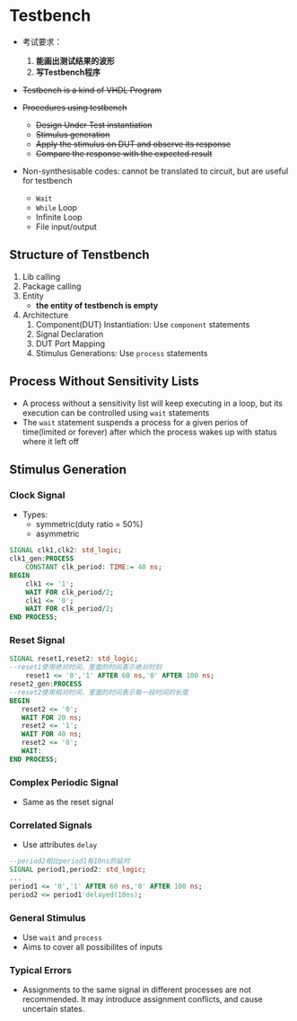 # Testbench

- 考试要求：
  1. **能画出测试结果的波形**
  2. **写Testbench程序**

- ~~Testbench is a kind of VHDL Program~~
- ~~Procedures using testbench~~
  - ~~Design Under Test instantiation~~
  - ~~Stimulus generation~~
  - ~~Apply the stimulus on DUT and observe its response~~
  - ~~Compare the response with the expected result~~

- Non-synthesisable codes: cannot be translated to circuit, but are useful for testbench
  - `Wait`
  - `While` Loop
  - Infinite Loop
  - File input/output

## Structure of Tenstbench
1. Lib calling
2. Package calling
3. Entity
   - **the entity of testbench is empty**
4. Architecture
   1. Component(DUT) Instantiation: Use `component` statements
   2. Signal Declaration
   3. DUT Port Mapping
   4. Stimulus Generations: Use `process` statements

## Process Without Sensitivity Lists
- A process without a sensitivity list will keep executing in a loop, but its execution can be controlled using `wait` statements
- The `wait` statement suspends a process for a given perios of time(limited or forever) after which the process wakes up with status where it left off

## Stimulus Generation
### Clock Signal
- Types:
  - symmetric(duty ratio = 50%) 
  - asymmetric
```VHDL
SIGNAL clk1,clk2: std_logic;
clk1_gen:PROCESS
    CONSTANT clk_period: TIME:= 40 ns;
BEGIN
    clk1 <= '1';
    WAIT FOR clk_period/2;
    clk1 <= '0';
    WAIT FOR clk_period/2;
END PROCESS;
```

### Reset Signal
```VHDL
SIGNAL reset1,reset2: std_logic;
--reset1使用绝对时间，里面的时间表示绝对时刻
    reset1 <= '0','1' AFTER 60 ns,'0' AFTER 100 ns; 
reset2_gen:PROCESS
--reset2使用相对时间，里面的时间表示每一段时间的长度
BEGIN                  
   reset2 <= '0';
   WAIT FOR 20 ns;
   reset2 <= '1';
   WAIT FOR 40 ns;
   reset2 <= '0';
   WAIT:
END PROCESS;
```

### Complex Periodic Signal
- Same as the reset signal

### Correlated Signals
- Use attributes `delay`
```VHDL
--period2相比period1有10ns的延时
SIGNAL period1,period2: std_logic;
...
period1 <= '0','1' AFTER 60 ns,'0' AFTER 100 ns; 
period2 <= period1'delayed(10ns);
```

### General Stimulus
- Use `wait` and `process`
- Aims to cover all possibilites of inputs


### Typical Errors
- Assignments to the same signal in different processes are not recommended. It may introduce assignment conflicts, and cause uncertain states.